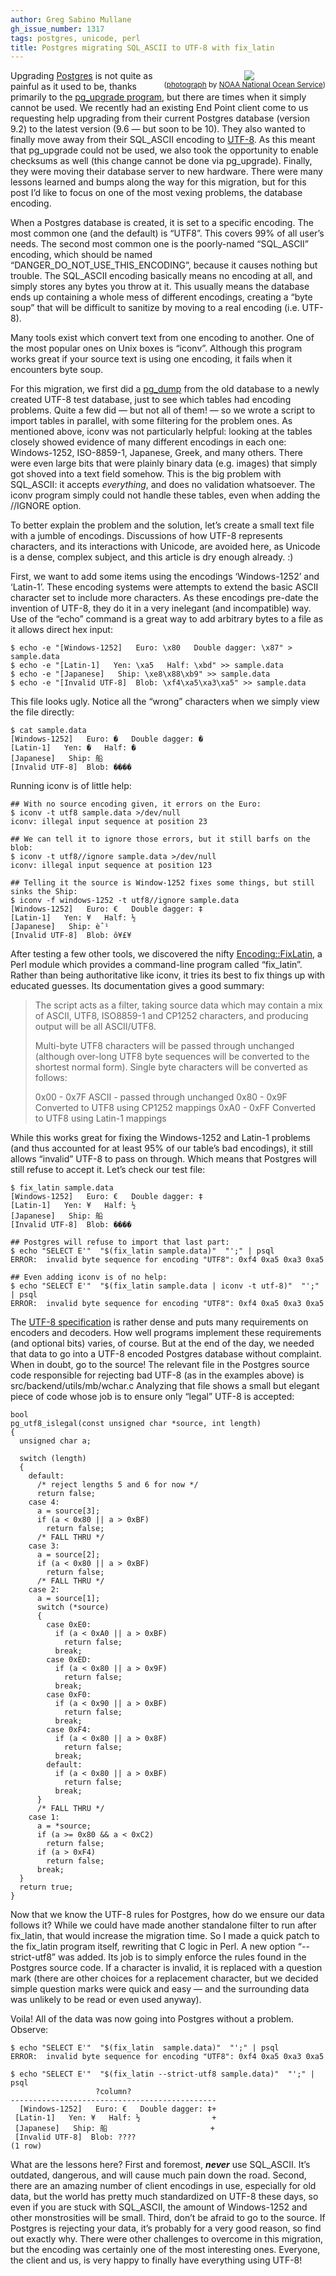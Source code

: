 ```yaml
---
author: Greg Sabino Mullane
gh_issue_number: 1317
tags: postgres, unicode, perl
title: Postgres migrating SQL_ASCII to UTF-8 with fix_latin
---
```


<div class="separator" style="clear: both; float:right; text-align: center;"><a href="/blog/2017/07/21/postgres-migrating-sqlascii-to-utf-8/image-0.jpeg" imageanchor="1" style="clear: right; margin-bottom: 1em; margin-left: 1em;"><img border="0" data-original-height="395" data-original-width="500" src="/blog/2017/07/21/postgres-migrating-sqlascii-to-utf-8/image-0.jpeg"/></a><br/><small>(<a href="https://flic.kr/p/fZRp6G">photograph</a> by <a href="https://www.flickr.com/people/usoceangov/">NOAA National Ocean Service</a>)</small></div>

Upgrading [Postgres](https://www.postgresql.org/) is not quite as painful as it used to be, thanks
primarily to the [pg_upgrade program](https://www.postgresql.org/docs/current/static/pgupgrade.html), but there are times when it simply cannot be used.
We recently had an existing End Point client come to us requesting help upgrading from their current
Postgres database (version 9.2) to the latest version (9.6 — but soon to be 10). They also wanted
to finally move away from their SQL_ASCII encoding to [UTF-8](https://en.wikipedia.org/wiki/UTF-8). As this meant
that pg_upgrade could not be used, we also took the opportunity to enable
checksums as well (this change cannot be done via pg_upgrade). Finally, they
were moving their database server to new hardware. There were many lessons learned and bumps
along the way for this migration, but for this
post I’d like to focus on one of the most vexing problems, the database encoding.

When a Postgres database is created, it is set to a specific encoding. The most
common one (and the default) is “UTF8”.  This covers
99% of all user’s needs. The second most common one is the
poorly-named “SQL_ASCII” encoding, which should be named
“DANGER_DO_NOT_USE_THIS_ENCODING”, because it causes nothing but trouble.
The SQL_ASCII encoding basically means no encoding at all, and simply stores
any bytes you throw at it. This usually means the database ends up containing a
whole mess of different encodings, creating a “byte soup” that will be
difficult to sanitize by moving to a real encoding (i.e. UTF-8).

Many tools exist which convert text from one encoding to another. One of the
most popular ones on Unix boxes is “iconv”. Although this program works great
if your source text is using one encoding, it fails when it encounters
byte soup.

For this migration, we first did a [pg_dump](https://www.postgresql.org/docs/current/static/app-pgdump.html) from the old database to
a newly created UTF-8 test database, just to see which tables had encoding problems.
Quite a few did — but not all of them! — so we wrote a script to import tables
in parallel, with some filtering for the problem ones. As mentioned above,
iconv was not particularly helpful: looking at the tables closely showed
evidence of many different encodings in each one: Windows-1252, ISO-8859-1,  Japanese,
Greek, and many others. There were even large bits that were plainly
binary data (e.g. images) that simply got shoved into a text field somehow.
This is the big problem with SQL_ASCII: it accepts *everything*, and does no
validation whatsoever. The iconv program simply could not handle these tables,
even when adding the //IGNORE option.

To better explain the problem and the solution, let’s create a small text
file with a jumble of encodings. Discussions of how UTF-8 represents
characters, and its interactions with Unicode, are avoided here, as
Unicode is a dense, complex subject, and this article is dry enough already. :)

First, we want to add some items using the encodings ‘Windows-1252’ and ‘Latin-1’. These encoding
systems were attempts to extend the basic ASCII character set to include more characters. As these encodings
pre-date the invention of UTF-8, they do it in a very inelegant (and incompatible)
way. Use of the “echo” command is a great way to add arbitrary bytes to a file as it
allows direct hex input:

```
$ echo -e "[Windows-1252]   Euro: \x80   Double dagger: \x87" > sample.data
$ echo -e "[Latin-1]   Yen: \xa5   Half: \xbd" >> sample.data
$ echo -e "[Japanese]   Ship: \xe8\x88\xb9" >> sample.data
$ echo -e "[Invalid UTF-8]  Blob: \xf4\xa5\xa3\xa5" >> sample.data
```

This file looks ugly. Notice all the “wrong” characters when we simply view the file directly:

```
$ cat sample.data
[Windows-1252]   Euro: �   Double dagger: �
[Latin-1]   Yen: �   Half: �
[Japanese]   Ship: 船
[Invalid UTF-8]  Blob: ����
```

Running iconv is of little help:

```text
## With no source encoding given, it errors on the Euro:
$ iconv -t utf8 sample.data >/dev/null
iconv: illegal input sequence at position 23

## We can tell it to ignore those errors, but it still barfs on the blob:
$ iconv -t utf8//ignore sample.data >/dev/null
iconv: illegal input sequence at position 123

## Telling it the source is Window-1252 fixes some things, but still sinks the Ship:
$ iconv -f windows-1252 -t utf8//ignore sample.data
[Windows-1252]   Euro: €   Double dagger: ‡
[Latin-1]   Yen: ¥   Half: ½
[Japanese]   Ship: èˆ¹
[Invalid UTF-8]  Blob: ô¥£¥
```

After testing a few other tools, we discovered the nifty [Encoding::FixLatin](https://metacpan.org/pod/Encoding::FixLatin), a Perl module which provides a command-line program called “fix_latin”. Rather than being authoritative like iconv, it tries its best to fix things up with educated guesses. Its documentation gives a good summary:

>  The script acts as a filter, taking source data which may contain a mix of
>  ASCII, UTF8, ISO8859-1 and CP1252 characters, and producing output will be
>  all ASCII/UTF8.
>
>  Multi-byte UTF8 characters will be passed through unchanged (although
>  over-long UTF8 byte sequences will be converted to the shortest normal
>  form). Single byte characters will be converted as follows:
>
>  0x00 - 0x7F   ASCII - passed through unchanged
>  0x80 - 0x9F   Converted to UTF8 using CP1252 mappings
>  0xA0 - 0xFF   Converted to UTF8 using Latin-1 mappings


While this works great for fixing the Windows-1252 and Latin-1 problems (and
thus accounted for at least 95% of our table’s bad encodings), it still allows
“invalid” UTF-8 to pass on through. Which means that Postgres will still refuse
to accept it. Let’s check our test file:

```text
$ fix_latin sample.data
[Windows-1252]   Euro: €   Double dagger: ‡
[Latin-1]   Yen: ¥   Half: ½
[Japanese]   Ship: 船
[Invalid UTF-8]  Blob: ����

## Postgres will refuse to import that last part:
$ echo "SELECT E'"  "$(fix_latin sample.data)"  "';" | psql
ERROR:  invalid byte sequence for encoding "UTF8": 0xf4 0xa5 0xa3 0xa5

## Even adding iconv is of no help:
$ echo "SELECT E'"  "$(fix_latin sample.data | iconv -t utf-8)"  "';" | psql
ERROR:  invalid byte sequence for encoding "UTF8": 0xf4 0xa5 0xa3 0xa5
```

The [UTF-8 specification](https://tools.ietf.org/html/rfc3629) is rather dense and puts many requirements on
encoders and decoders. How well programs implement these requirements (and optional
bits) varies, of course. But at the end of the day, we needed that data to go
into a UTF-8 encoded Postgres database without complaint. When in doubt, go
to the source! The relevant file in the Postgres source code responsible for
rejecting bad UTF-8 (as in the examples above) is src/backend/utils/mb/wchar.c
Analyzing that file shows a small but elegant piece of code whose job is
to ensure only “legal” UTF-8 is accepted:

```
bool
pg_utf8_islegal(const unsigned char *source, int length)
{
  unsigned char a;

  switch (length)
  {
    default:
      /* reject lengths 5 and 6 for now */
      return false;
    case 4:
      a = source[3];
      if (a < 0x80 || a > 0xBF)
        return false;
      /* FALL THRU */
    case 3:
      a = source[2];
      if (a < 0x80 || a > 0xBF)
        return false;
      /* FALL THRU */
    case 2:
      a = source[1];
      switch (*source)
      {
        case 0xE0:
          if (a < 0xA0 || a > 0xBF)
            return false;
          break;
        case 0xED:
          if (a < 0x80 || a > 0x9F)
            return false;
          break;
        case 0xF0:
          if (a < 0x90 || a > 0xBF)
            return false;
          break;
        case 0xF4:
          if (a < 0x80 || a > 0x8F)
            return false;
          break;
        default:
          if (a < 0x80 || a > 0xBF)
            return false;
          break;
      }
      /* FALL THRU */
    case 1:
      a = *source;
      if (a >= 0x80 && a < 0xC2)
        return false;
      if (a > 0xF4)
        return false;
      break;
  }
  return true;
}
```

Now that we know the UTF-8 rules for Postgres, how do we ensure our data follows it?
While we could have made another standalone filter to run after fix_latin, that would
increase the migration time. So I made a quick patch to the fix_latin program itself, rewriting
that C logic in Perl. A new option “--strict-utf8” was added. Its job is to simply enforce the
rules found in the Postgres source code. If a character is invalid, it is replaced with
a question mark (there are other choices for a replacement character, but we decided simple
question marks were quick and easy — and the surrounding data was unlikely to be read or even used anyway).

Voila! All of the data was now going into Postgres without a problem. Observe:

```text
$ echo "SELECT E'"  "$(fix_latin  sample.data)"  "';" | psql
ERROR:  invalid byte sequence for encoding "UTF8": 0xf4 0xa5 0xa3 0xa5

$ echo "SELECT E'"  "$(fix_latin --strict-utf8 sample.data)"  "';" | psql
                   ?column?
----------------------------------------------
  [Windows-1252]   Euro: €   Double dagger: ‡+
 [Latin-1]   Yen: ¥   Half: ½                +
 [Japanese]   Ship: 船                       +
 [Invalid UTF-8]  Blob: ????
(1 row)
```

What are the lessons here? First and foremost, ***never*** use SQL_ASCII. It’s outdated,
dangerous, and will cause much pain down the road. Second, there are an amazing number
of client encodings in use, especially for old data, but the world has pretty much standardized
on UTF-8 these days, so even if you are stuck with SQL_ASCII, the amount of Windows-1252 and
other monstrosities will be small. Third, don’t be afraid to go to the source. If Postgres
is rejecting your data, it’s probably for a very good reason, so find out exactly why.
There were other challenges to overcome in this migration, but the encoding was certainly
one of the most interesting ones. Everyone, the client and us, is very happy to finally
have everything using UTF-8!
